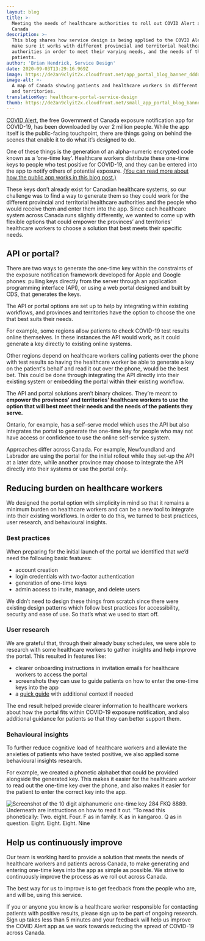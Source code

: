 ```yaml
---
layout: blog
title: >-
  Meeting the needs of healthcare authorities to roll out COVID Alert across
  Canada
description: >-
  This blog shares how service design is being applied to the COVID Alert app to
  make sure it works with different provincial and territorial healthcare
  authorities in order to meet their varying needs, and the needs of their
  patients.
author: 'Brian Hendrick, Service Design'
date: 2020-09-03T13:29:16.969Z
image: https://de2an9clyit2x.cloudfront.net/app_portal_blog_banner_dddd52ec15.jpg
image-alt: >-
  A map of Canada showing patients and healthcare workers in different provinces
  and territories.
translationKey: healthcare-portal-service-design
thumb: https://de2an9clyit2x.cloudfront.net/small_app_portal_blog_banner_dddd52ec15.jpg
---
```

[COVID Alert](https://www.canada.ca/en/public-health/services/diseases/coronavirus-disease-covid-19/covid-alert.html), the free Government of Canada exposure notification app for COVID-19, has been downloaded by over 2 million people. While the app itself is the public-facing touchpoint, there are things going on behind the scenes that enable it to do what it’s designed to do.

One of these things is the generation of an alpha-numeric encrypted code known as a ‘one-time key’. Healthcare workers distribute these one-time keys to people who test positive for COVID-19, and they can be entered into the app to notify others of potential exposure. [(You can read more about how the public app works in this blog post.)](https://digital.canada.ca/2020/07/31/continuously-improving-covid-alert/)

These keys don’t already exist for Canadian healthcare systems, so our challenge was to find a way to generate them so they could work for the different provincial and territorial healthcare authorities and the people who would receive them and enter them into the app. Since each healthcare system across Canada runs slightly differently, we wanted to come up with flexible options that could empower the provinces’ and territories’ healthcare workers to choose a solution that best meets their specific needs.

## API or portal?

There are two ways to generate the one-time key within the constraints of the exposure notification framework developed for Apple and Google phones: pulling keys directly from the server through an application programming interface (API), or using a web portal designed and built by CDS, that generates the keys.

The API or portal options are set up to help by integrating within existing workflows, and provinces and territories have the option to choose the one that best suits their needs.

For example, some regions allow patients to check COVID-19 test results online themselves. In these instances the API would work, as it could generate a key directly to existing online systems.

Other regions depend on healthcare workers calling patients over the phone with test results so having the healthcare worker be able to generate a key on the patient's behalf and read it out over the phone, would be the best bet. This could be done through integrating the API directly into their existing system or embedding the portal within their existing workflow.

The API and portal solutions aren’t binary choices. They’re meant to **empower the provinces’ and territories’ healthcare workers to use the option that will best meet their needs and the needs of the patients they serve.**

Ontario, for example, has a self-serve model which uses the API but also integrates the portal to generate the one-time key for people who may not have access or confidence to use the online self-service system.

Approaches differ across Canada. For example, Newfoundland and Labrador are using the portal for the initial rollout while they set-up the API at a later date, while another province may choose to integrate the API directly into their systems or use the portal only.

## Reducing burden on healthcare workers

We designed the portal option with simplicity in mind so that it remains a minimum burden on healthcare workers and can be a new tool to integrate into their existing workflows. In order to do this, we turned to best practices, user research, and behavioural insights.

### Best practices

When preparing for the initial launch of the portal we identified that we’d need the following basic features:

* account creation
* login credentials with two-factor authentication
* generation of one-time keys
* admin access to invite, manage, and delete users

We didn’t need to design these things from scratch since there were existing design patterns which follow best practices for accessibility, security and ease of use. So that’s what we used to start off.

### User research

We are grateful that, through their already busy schedules, we were able to research with some healthcare workers to gather insights and help improve the portal. This resulted in features like:

* clearer onboarding instructions in invitation emails for healthcare workers to access the portal
* screenshots they can use to guide patients on how to enter the one-time keys into the app
* a [quick guide](https://www.canada.ca/en/public-health/services/diseases/coronavirus-disease-covid-19/covid-alert.html) with additional context if needed

The end result helped provide clearer information to healthcare workers about how the portal fits within COVID-19 exposure notification, and also additional guidance for patients so that they can better support them.

### Behavioural insights

To further reduce cognitive load of healthcare workers and alleviate the anxieties of patients who have tested positive, we also applied some behavioural insights research.

For example, we created a phonetic alphabet that could be provided alongside the generated key. This makes it easier for the healthcare worker to read out the one-time key over the phone, and also makes it easier for the patient to enter the correct key into the app.

![Screenshot of the 10 digit alphanumeric one-time key 284 FKQ 8889. Underneath are instructions on how to read it out. “To read this phonetically: Two. eight. Four. F as in family. K as in kangaroo. Q as in question. Eight. Eight. Eight. Nine](https://de2an9clyit2x.cloudfront.net/app_portal_blog_1_en_9220f61127.jpg)

## Help us continuously improve

Our team is working hard to provide a solution that meets the needs of healthcare workers and patients across Canada, to make generating and entering one-time keys into the app as simple as possible. We strive to continuously improve the process as we roll out across Canada.

The best way for us to improve is to get feedback from the people who are, and will be, using this service.

If you or anyone you know is a healthcare worker responsible for contacting patients with positive results, please sign up to be part of ongoing research. Sign up takes less than 5 minutes and your feedback will help us improve the COVID Alert app as we work towards reducing the spread of COVID-19 across Canada.
